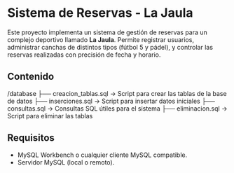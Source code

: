 # Sistema de Reservas - La Jaula

Este proyecto implementa un sistema de gestión de reservas para un complejo deportivo llamado **La Jaula**. Permite registrar usuarios, administrar canchas de distintos tipos (fútbol 5 y pádel), y controlar las reservas realizadas con precisión de fecha y horario.

## Contenido

/database
├── creacion_tablas.sql → Script para crear las tablas de la base de datos
├── inserciones.sql → Script para insertar datos iniciales
├── consultas.sql → Consultas SQL útiles para el sistema
├── eliminacion.sql → Script para eliminar las tablas

## Requisitos

- MySQL Workbench o cualquier cliente MySQL compatible.
- Servidor MySQL (local o remoto).
